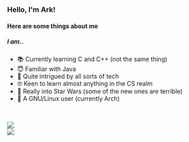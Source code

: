 ### Hello, I'm Ark!
#### Here are some things about me
##### I am..
* 📚 Currently learning C and C++ (not the same thing)
* 😇 Familiar with Java
* 💾 Quite intrigued by all sorts of tech
* 🤓 Keen to learn almost anything in the CS realm
* 🚀 Really into Star Wars (some of the new ones are terrible)
* 🐧 A GNU/Linux user (currently Arch)

<!-- DYNAMIC CARDS START HERE -->
</br>
<p align="left">
    <img src ="https://github-readme-stats.vercel.app/api?username=arkorty&custom_title=GitHub+Stats&show_icons=true&hide=contribs&theme=dark&hide_border=true&bg_color=00000000">
    </br>
    <img src ="https://github-readme-stats.vercel.app/api/top-langs/?username=arkorty&langs_count=10&layout=compact&theme=dark&hide_border=true&bg_color=00000000">
</p>
<!-- DYNAMIC CARDS END HERE -->
